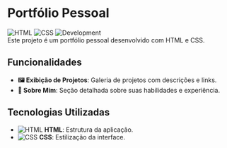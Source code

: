 # Portfólio Pessoal

![HTML](https://img.shields.io/badge/HTML-5-orange)
![CSS](https://img.shields.io/badge/CSS-3-blue)
![Development](https://img.shields.io/badge/Status-Em%20Desenvolvimento-yellow)<br>
Este projeto é um portfólio pessoal desenvolvido com HTML e CSS. 

## Funcionalidades

- **🖼️ Exibição de Projetos**: Galeria de projetos com descrições e links.
- **📄 Sobre Mim**: Seção detalhada sobre suas habilidades e experiência.

## Tecnologias Utilizadas

- ![HTML](https://img.shields.io/badge/HTML-5-orange) **HTML**: Estrutura da aplicação.
- ![CSS](https://img.shields.io/badge/CSS-3-blue) **CSS**: Estilização da interface.
